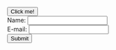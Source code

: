 <!DOCTYPE html>
<hmtl lang="en">
<head> 
    
<body>
    
 <a href="https://www.youtube.com/watch?v=dQw4w9WgXcQ">
    <button>Click me!</button>       
 <a>
 
</body>
</html>

</head>

<!DOCTYPE HTML>
<html>  
<body>

<form action="welcome.php" method="post">
Name: <input type="text" name="name"><br>
E-mail: <input type="text" name="email"><br>
<input type="submit">
</form>

</body>
</html>
